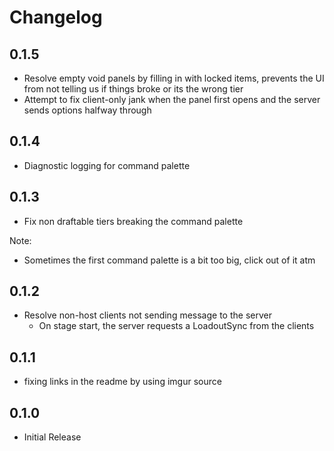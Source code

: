 # Changelog

## 0.1.5

- Resolve empty void panels by filling in with locked items, prevents the UI from not telling us if things broke or its the wrong tier
- Attempt to fix client-only jank when the panel first opens and the server sends options halfway through

## 0.1.4

- Diagnostic logging for command palette

## 0.1.3

- Fix non draftable tiers breaking the command palette

Note:

- Sometimes the first command palette is a bit too big, click out of it atm

## 0.1.2

- Resolve non-host clients not sending message to the server
  - On stage start, the server requests a LoadoutSync from the clients

## 0.1.1

- fixing links in the readme by using imgur source

## 0.1.0

- Initial Release
